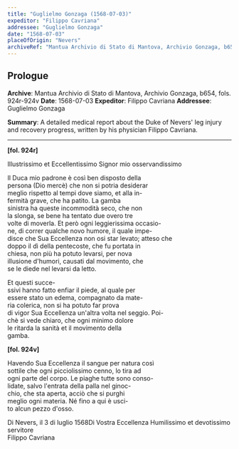 ```yaml
---
title: "Guglielmo Gonzaga (1568-07-03)"
expeditor: "Filippo Cavriana"
addressee: "Guglielmo Gonzaga"
date: "1568-07-03"
placeOfOrigin: "Nevers"
archiveRef: "Mantua Archivio di Stato di Mantova, Archivio Gonzaga, b654, fols. 924r-924v"
---
```


## Prologue

**Archive**: Mantua Archivio di Stato di Mantova, Archivio Gonzaga, b654, fols. 924r-924v
**Date**: 1568-07-03
**Expeditor**: Filippo Cavriana
**Addressee**: Guglielmo Gonzaga

**Summary**: A detailed medical report about the Duke of Nevers' leg injury and recovery progress, written by his physician Filippo Cavriana.

---


**[fol. 924r]**

Illustrissimo  et Eccellentissimo Signor  mio osservandissimo 

  
Il Duca mio padrone è così ben disposto della  
persona (Dio mercè) che non si potria desiderar  
meglio rispetto al tempi dove siamo, et alla in-  
fermità grave, che ha patito. La gamba  
sinistra ha queste incommodità seco, che non  
la slonga, se bene ha tentato due overo tre  
volte di moverla. Et però ogni leggierissima occasio-  
ne, di correr qualche novo humore, il quale impe-  
disce che Sua Eccellenza  non osi star levato; atteso che  
doppo il dì della pentecoste, che fu portata in  
chiesa, non più ha potuto levarsi, per nova  
illusione d'humori, causati dal movimento, che  
se le diede nel levarsi da letto.

  
Et questi succe-  
ssivi hanno fatto enfiar il piede, al quale per  
essere stato un edema, compagnato da mate-  
ria colerica, non si ha potuto far prova  
di vigor Sua Eccellenza  un'altra volta nel seggio. Poi-  
chè si vede chiaro, che ogni minimo dolore  
le ritarda la sanità et il movimento della  
gamba.


**[fol. 924v]**

  
Havendo Sua Eccellenza  il sangue per natura così  
sottile che ogni picciolissimo cenno, lo tira ad  
ogni parte del corpo. Le piaghe tutte sono conso-  
lidate, salvo l'entrata della palla nel ginoc-  
chio, che sta aperta, acciò che si purghi  
meglio ogni materia. Né fino a qui è usci-  
to alcun pezzo d'osso.

Di Nevers, il 3 di luglio 1568Di Vostra Eccellenza Humilissimo  et devotissimo  servitore  
Filippo Cavriana

